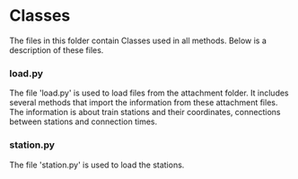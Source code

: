 # Classes
The files in this folder contain Classes used in all methods. Below is a description of these files.

### load.py
The file 'load.py' is used to load files from the attachment folder. It includes several methods that import the information from these attachment files. The information is about train stations and their coordinates, connections between stations and connection times.

### station.py
The file 'station.py' is used to load the stations.
